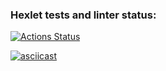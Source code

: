 ### Hexlet tests and linter status:
[![Actions Status](https://github.com/BlackJackSpb/python-project-50/actions/workflows/hexlet-check.yml/badge.svg)](https://github.com/BlackJackSpb/python-project-50/actions)






[![asciicast](https://asciinema.org/a/692588.svg)](https://asciinema.org/a/692588)
